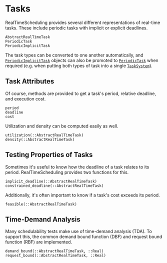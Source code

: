 # Tasks

RealTimeScheduling provides several different representations of real-time
tasks.  These include periodic tasks with implicit or explicit deadlines.

```@docs
AbstractRealTimeTask
PeriodicTask
PeriodicImplicitTask
```

The task types can be converted to one another automatically, and
[`PeriodicImplicitTask`](@ref) objects can also be promoted to
[`PeriodicTask`](@ref) when required (e.g. when putting both types of task into
a single [`TaskSystem`](@ref)).

## Task Attributes

Of course, methods are provided to get a task's period, relative deadline, and
execution cost.

```@docs
period
deadline
cost
```

Utilization and density can be computed easily as well.

```@docs
utilization(::AbstractRealTimeTask)
density(::AbstractRealTimeTask)
```

## Testing Properties of Tasks

Sometimes it's useful to know how the deadline of a task relates to its period.
RealTimeScheduling provides two functions for this.

```@docs
implicit_deadline(::AbstractRealTimeTask)
constrained_deadline(::AbstractRealTimeTask)
```

Additionally, it's often important to know if a task's cost exceeds its period.

```@docs
feasible(::AbstractRealTimeTask)
```

## Time-Demand Analysis

Many schedulability tests make use of time-demand analysis (TDA).  To support
this, the common demand bound function (DBF) and request bound function (RBF)
are implemented.

```@docs
demand_bound(::AbstractRealTimeTask, ::Real)
request_bound(::AbstractRealTimeTask, ::Real)
```
